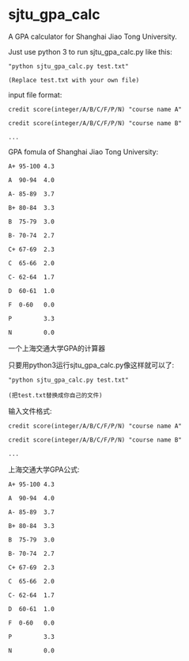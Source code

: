 sjtu_gpa_calc
=============

A GPA calculator for Shanghai Jiao Tong University.


Just use python 3 to run sjtu_gpa_calc.py like this:

    "python sjtu_gpa_calc.py test.txt"

    (Replace test.txt with your own file)


input file format:

    credit score(integer/A/B/C/F/P/N) "course name A"

    credit score(integer/A/B/C/F/P/N) "course name B"

    ...


GPA fomula of Shanghai Jiao Tong University:

    A+ 95-100 4.3
    
    A  90-94  4.0
    
    A- 85-89  3.7
    
    B+ 80-84  3.3
    
    B  75-79  3.0
    
    B- 70-74  2.7
    
    C+ 67-69  2.3
    
    C  65-66  2.0
    
    C- 62-64  1.7
    
    D  60-61  1.0
    
    F  0-60   0.0
    
    P         3.3
    
    N         0.0




一个上海交通大学GPA的计算器

只要用python3运行sjtu_gpa_calc.py像这样就可以了:

    "python sjtu_gpa_calc.py test.txt"

    (把test.txt替换成你自己的文件)


输入文件格式:

    credit score(integer/A/B/C/F/P/N) "course name A"

    credit score(integer/A/B/C/F/P/N) "course name B"

    ...


上海交通大学GPA公式:

    A+ 95-100 4.3
    
    A  90-94  4.0
    
    A- 85-89  3.7
    
    B+ 80-84  3.3
    
    B  75-79  3.0
    
    B- 70-74  2.7
    
    C+ 67-69  2.3
    
    C  65-66  2.0
    
    C- 62-64  1.7
    
    D  60-61  1.0
    
    F  0-60   0.0
    
    P         3.3
    
    N         0.0
